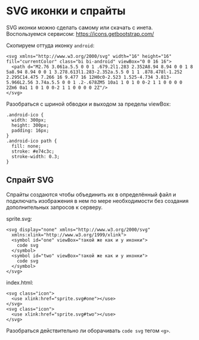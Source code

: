 # SVG иконки и спрайты
SVG иконки можно сделать самому или скачать с инета. Воспользуемся сервисом: https://icons.getbootstrap.com/

Скопируем оттуда иконку `android`:

    <svg xmlns="http://www.w3.org/2000/svg" width="16" height="16" fill="currentColor" class="bi bi-android" viewBox="0 0 16 16">
      <path d="M2.76 3.061a.5.5 0 0 1 .679.2l1.283 2.352A8.94 8.94 0 0 1 8 5a8.94 8.94 0 0 1 3.278.613l1.283-2.352a.5.5 0 1 1 .878.478l-1.252 2.295C14.475 7.266 16 9.477 16 12H0c0-2.523 1.525-4.734 3.813-5.966L2.56 3.74a.5.5 0 0 1 .2-.678ZM5 10a1 1 0 1 0 0-2 1 1 0 0 0 0 2Zm6 0a1 1 0 1 0 0-2 1 1 0 0 0 0 2Z"/>
    </svg>

Разобраться с шриной обводки и выходом за пределы viewBox:

    .android-ico {
      width: 300px;
      height: 300px;
      padding: 16px;
    }
    .android-ico path {
      fill: none;
      stroke: #e74c3c;
      stroke-width: 0.3;
    }

## Спрайт SVG
Спрайты создаются чтобы объединить их в определённый файл и подключать изображения в нем по мере необходимости без создания дополнительных запросов к серверу.

sprite.svg:

    <svg display="none" xmlns="http://www.w3.org/2000/svg"
      xmlns:xlink="http://www.w3.org/1999/xlink">
      <symbol id="one" viewBox="такой же как и у иконки">
        code svg
      </symbol>
      <symbol id="two" viewBox="такой же как и у иконки">
        code svg
      </symbol>
    </svg>

index.html:

    <svg class="icon">
      <use xlink:href="sprite.svg#one"></use>
    </svg>
    <svg class="icon">
      <use xlink:href="sprite.svg#two"></use>
    </svg>

Разобраться действительно ли оборачивать `code svg` тегом `<g>`.
